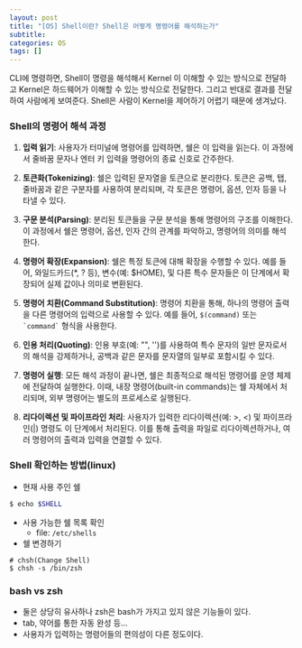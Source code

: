 ```yaml
---
layout: post
title: "[OS] Shell이란? Shell은 어떻게 명령어를 해석하는가"
subtitle:
categories: OS
tags: []
---
```

  
CLI에 명령하면, Shell이 명령을 해석해서 Kernel 이 이해할 수 있는 방식으로 전달하고 Kernel은 하드웨어가 이해할 수 있는 방식으로 전달한다. 그리고 반대로 결과를 전달하여 사람에게 보여준다. Shell은 사람이 Kernel을 제어하기 어렵기 때문에 생겨났다.   
  
### Shell의 명령어 해석 과정  
1. **입력 읽기**: 사용자가 터미널에 명령어를 입력하면, 쉘은 이 입력을 읽는다. 이 과정에서 줄바꿈 문자나 엔터 키 입력을 명령어의 종료 신호로 간주한다.  
      
2. **토큰화(Tokenizing)**: 쉘은 입력된 문자열을 토큰으로 분리한다. 토큰은 공백, 탭, 줄바꿈과 같은 구분자를 사용하여 분리되며, 각 토큰은 명령어, 옵션, 인자 등을 나타낼 수 있다.  
      
3. **구문 분석(Parsing)**: 분리된 토큰들을 구문 분석을 통해 명령어의 구조를 이해한다. 이 과정에서 쉘은 명령어, 옵션, 인자 간의 관계를 파악하고, 명령어의 의미를 해석한다.  
      
4. **명령어 확장(Expansion)**: 쉘은 특정 토큰에 대해 확장을 수행할 수 있다. 예를 들어, 와일드카드(\*, ? 등), 변수(예: $HOME), 및 다른 특수 문자들은 이 단계에서 확장되어 실제 값이나 의미로 변환된다.  
      
5. **명령어 치환(Command Substitution)**: 명령어 치환을 통해, 하나의 명령어 출력을 다른 명령어의 입력으로 사용할 수 있다. 예를 들어, `$(command)` 또는 `` `command` `` 형식을 사용한다.  
      
6. **인용 처리(Quoting)**: 인용 부호(예: "", '')를 사용하여 특수 문자의 일반 문자로서의 해석을 강제하거나, 공백과 같은 문자를 문자열의 일부로 포함시킬 수 있다.  
      
7. **명령어 실행**: 모든 해석 과정이 끝나면, 쉘은 최종적으로 해석된 명령어를 운영 체제에 전달하여 실행한다. 이때, 내장 명령어(built-in commands)는 쉘 자체에서 처리되며, 외부 명령어는 별도의 프로세스로 실행된다.  
      
8. **리다이렉션 및 파이프라인 처리**: 사용자가 입력한 리다이렉션(예: >, <) 및 파이프라인(|) 명령도 이 단계에서 처리된다. 이를 통해 출력을 파일로 리다이렉션하거나, 여러 명령어의 출력과 입력을 연결할 수 있다.  
  
  
### Shell 확인하는 방법(linux)  
- 현재 사용 주인 쉘  
```bash  
$ echo $SHELL  
```  
- 사용 가능한 쉘 목록 확인  
	- file: `/etc/shells`  
- 쉘 변경하기  
```shell  
# chsh(Change Shell)  
$ chsh -s /bin/zsh  
```  
  
### bash vs zsh  
- 둘은 상당히 유사하나 zsh은 bash가 가지고 있지 않은 기능들이 있다.   
- tab, 약어를 통한 자동 완성 등...   
- 사용자가 입력하는 명령어들의 편의성이 다른 정도이다.   
